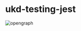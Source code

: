 # ukd-testing-jest
![opengraph](https://user-images.githubusercontent.com/88387140/231839539-20ad75a9-37c8-4f88-87a8-ca9389885cfc.png)
